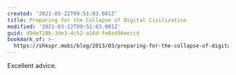 ```yaml
---
created: '2021-03-22T09:51:03.081Z'
title: Preparing for the Collapse of Digital Civilization
modified: '2021-03-22T09:51:03.081Z'
guid: d9de728b-3de3-4c52-a16d-fe0ad96eeccd
bookmark_of: >-
  https://shkspr.mobi/blog/2013/03/preparing-for-the-collapse-of-digital-civilization/
---
```

Excellent advice. 
